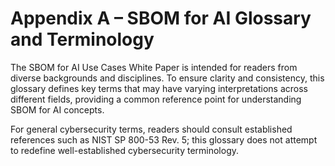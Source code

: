 # Appendix A – SBOM for AI Glossary and Terminology

The SBOM for AI Use Cases White Paper is intended for readers from diverse backgrounds and disciplines. To ensure clarity and consistency, this glossary defines key terms that may have varying interpretations across different fields, providing a common reference point for understanding SBOM for AI concepts.

For general cybersecurity terms, readers should consult established references such as NIST SP 800-53 Rev. 5; this glossary does not attempt to redefine well-established cybersecurity terminology.

